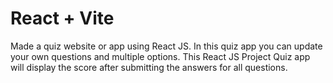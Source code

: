 # React + Vite

Made a quiz website or app using React JS. In this quiz app you can update your own questions and multiple options. This React JS Project Quiz app will display the score after submitting the answers for  all questions.
